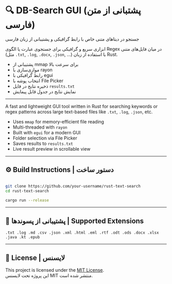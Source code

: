 # 🔍 DB-Search GUI (پشتبانی از متن فارسی)
جستجو در دیتاهای متنی خاص با رابط گرافیکی و پشتیبانی از زبان فارسی


ابزاری سریع و گرافیکی برای جستجوی عبارت یا الگوی Regex در میان فایل‌های متنی (مثل `.txt`, `.log`, `.docx`, `.json`, ...) با استفاده از زبان Rust.  
- پشتیبانی از mmap برای سرعت بالا  
- موازی‌سازی با rayon  
- رابط گرافیکی با egui  
- انتخاب پوشه با File Picker  
- ذخیره نتایج در فایل `results.txt`  
- نمایش نتایج در جدول قابل پیمایش

---



A fast and lightweight GUI tool written in Rust for searching keywords or regex patterns across large text-based files like `.txt`, `.log`, `.json`, etc.

- Uses `mmap` for memory-efficient file reading  
- Multi-threaded with `rayon`  
- Built with `egui` for a modern GUI  
- Folder selection via File Picker  
- Saves results to `results.txt`  
- Live result preview in scrollable view

---

## ⚙️ Build Instructions | دستور ساخت

```bash

git clone https://github.com/your-username/rust-text-search
cd rust-text-search

cargo run --release

```

---

## 📁 پشتیبانی از پسوندها | Supported Extensions

```
.txt .log .md .csv .json .xml .html .eml .rtf .odt .ods .docx .xlsx .java .kt .epub
```

---


## 📄 License | لایسنس

This project is licensed under the [MIT License](LICENSE).  
این پروژه تحت لایسنس MIT منتشر شده است.
